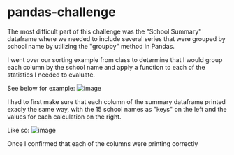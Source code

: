 # pandas-challenge

The most difficult part of this challenge was the "School Summary" dataframe where we needed to include several series that were grouped by school name by utilizing the "groupby" method in Pandas. 

I went over our sorting example from class to determine that I would group each column by the school name and apply a function to each of the statistics I needed to evaluate.  

See below for example:
![image](https://user-images.githubusercontent.com/128104435/234387156-1f409f53-9921-4b37-b4e7-8b3240e84de7.png)

I had to first make sure that each column of the summary dataframe printed exacly the same way, with the 15 school names as "keys" on the left and the values for each calculation on the right. 

Like so: ![image](https://user-images.githubusercontent.com/128104435/234386488-baa8bb08-1635-4e58-8a17-2399a4fafb02.png)

Once I confirmed that each of the columns were printing correctly 

